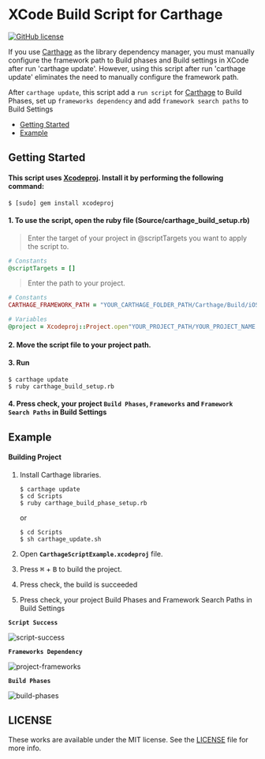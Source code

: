 # XCode Build Script for Carthage
[![GitHub license](https://img.shields.io/badge/license-MIT-lightgrey.svg?style=flat)](https://raw.githubusercontent.com/k-lpmg/RealmWrapper/master/LICENSE)


If you use [Carthage](https://github.com/Carthage/Carthage) as the library dependency manager, you must manually configure the framework path to Build phases and Build settings in XCode after run 'carthage update'. However, using this script after run 'carthage update' eliminates the need to manually configure the framework path.

After `carthage update`, this script add a `run script` for [Carthage](https://github.com/Carthage/Carthage) to Build Phases, set up `frameworks dependency` and add `framework search paths` to Build Settings

- [Getting Started](#getting-started)
- [Example](#example)


## Getting Started

#### This script uses [Xcodeproj](https://github.com/CocoaPods/Xcodeproj). Install it by performing the following command:
```console
$ [sudo] gem install xcodeproj
```

#### 1. To use the script, open the ruby file (Source/carthage_build_setup.rb)
> Enter the target of your project in @scriptTargets you want to apply the script to.
```ruby
# Constants
@scriptTargets = []
```
> Enter the path to your project.
```ruby
# Constants
CARTHAGE_FRAMEWORK_PATH = "YOUR_CARTHAGE_FOLDER_PATH/Carthage/Build/iOS"

# Variables
@project = Xcodeproj::Project.open"YOUR_PROJECT_PATH/YOUR_PROJECT_NAME.xcodeproj"
```

#### 2. Move the script file to your project path.

#### 3. Run
```console
$ carthage update
$ ruby carthage_build_setup.rb
```

#### 4. Press check, your project `Build Phases`, `Frameworks` and `Framework Search Paths` in Build Settings


## Example

#### Building Project

1. Install Carthage libraries.
    ```console
    $ carthage update
    $ cd Scripts
    $ ruby carthage_build_phase_setup.rb
    ```
      or
    ```console
    $ cd Scripts
    $ sh carthage_update.sh
    ```

2. Open **`CarthageScriptExample.xcodeproj`** file.
3. Press <kbd>⌘</kbd> + <kbd>B</kbd> to build the project.
4. Press check, the build is succeeded
5. Press check, your project Build Phases and Framework Search Paths in Build Settings

**`Script Success`**

![script-success](https://user-images.githubusercontent.com/15151687/41411863-3951df72-7019-11e8-8271-9c4c9842f80a.png)

**`Frameworks Dependency`**

![project-frameworks](https://user-images.githubusercontent.com/15151687/41412149-0f3b7666-701a-11e8-9622-9aeda121df87.png)

**`Build Phases`**

![build-phases](https://user-images.githubusercontent.com/15151687/41411974-8fa1ce00-7019-11e8-82db-afb468b96888.png)


## LICENSE

These works are available under the MIT license. See the [LICENSE][license] file
for more info.

[ruby]: http://www.ruby-lang.org/en/
[license]: LICENSE
